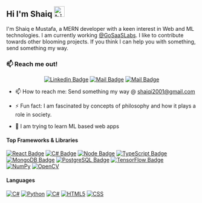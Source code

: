 ## Hi I'm Shaiq <img src="https://user-images.githubusercontent.com/1303154/88677602-1635ba80-d120-11ea-84d8-d263ba5fc3c0.gif" width="28px" height="28px" alt="hi">

I'm Shaiq e Mustafa, a MERN developer with a keen interest in Web and ML technologies. I am currently working <a href="https://www.gosaas.io/">@GoSaaSLabs</a>. I like to contribute towards other blooming projects. If you think I can help you with something, send something my way.

### :mailbox: Reach me out! ###
<div align = center>

[![Linkedin Badge](https://img.shields.io/badge/-Shaiq-0e76a8?style=flat&labelColor=0e76a8&logo=linkedin&logoColor=white)](https://www.linkedin.com/in/shaiqi/) 
[![Mail Badge](https://img.shields.io/badge/-@shaiqespeare-e84393?style=flat&labelColor=e84393&logo=instagram&logoColor=white)](https://instagram.com/shaiqspeare._?igshid=NDc0ODY0MjQ=) 
[![Mail Badge](https://img.shields.io/badge/-shaiqi2001-c0392b?style=flat&labelColor=c0392b&logo=gmail&logoColor=white)](mailto:shaiqi2001@gmail.com)
</div>

- 📫 How to reach me: Send something my way @ shaiqi2001@gmail.com

- ⚡ Fun fact: I am fascinated by concepts of philosophy and how it plays a role in society.

- 🌱 I am trying to learn ML based web apps


#### Top Frameworks & Libraries
[![React Badge](https://img.shields.io/badge/React-%23234F70.svg?style=for-the-badge&logo=React&logoColor=white)](#)
[![C# Badge](https://img.shields.io/badge/C%23-%237128C6.svg?style=for-the-badge&logo=microsoft&logoColor=white)](#)
[![Node Badge](https://img.shields.io/badge/Node.js-%23339933.svg?style=for-the-badge&logo=Node.js&logoColor=white)](#)
[![TypeScript Badge](https://img.shields.io/badge/TypeScript-%23007ACC.svg?style=for-the-badge&logo=TypeScript&logoColor=white)](#)
[![MongoDB Badge](https://img.shields.io/badge/MongoDB-%2347A248.svg?style=for-the-badge&logo=MongoDB&logoColor=white)](#)
[![PostgreSQL Badge](https://img.shields.io/badge/PostgreSQL-%23336791.svg?style=for-the-badge&logo=PostgreSQL&logoColor=white)](#)
[![TensorFlow Badge](https://img.shields.io/badge/TensorFlow-%23FF6F00.svg?style=for-the-badge&logo=TensorFlow&logoColor=white)](#)  
[![NumPy](https://img.shields.io/badge/numpy-%23013243.svg?style=for-the-badge&logo=numpy&logoColor=white)](#)
[![OpenCV](https://img.shields.io/badge/opencv-%23white.svg?style=for-the-badge&logo=opencv&logoColor=white)](#)

#### Languages
[![C#](https://img.shields.io/badge/c++-%2300599C.svg?style=for-the-badge&logo=c%2B%2B&logoColor=white)](#)
[![Python](https://img.shields.io/badge/python-3670A0?style=for-the-badge&logo=python&logoColor=ffdd54)](#)
[![C#](https://img.shields.io/badge/c%23-%23239120.svg?style=for-the-badge&logo=c-sharp&logoColor=white)](#)
[![HTML5](https://img.shields.io/badge/HTML5-f06529?style=for-the-badge&logo=HTML5&logoColor=white)](#)
[![CSS](https://img.shields.io/badge/CSS3-264de4?style=for-the-badge&logo=CSS3&logoColor=white)](#)



<!--
**StwayneXG/StwayneXG** is a ✨ _special_ ✨ repository because its `README.md` (this file) appears on your GitHub profile.

Here are some ideas to get you started:

- 🔭 I’m currently working on ...
- 🌱 I’m currently learning ...
- 👯 I’m looking to collaborate on ...
- 🤔 I’m looking for help with ...
- 💬 Ask me about ...
- 📫 How to reach me: ...
- 😄 Pronouns: ...
- ⚡ Fun fact: ...
-->
